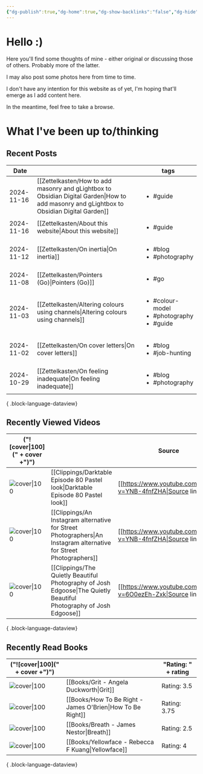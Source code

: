 ```yaml
---
{"dg-publish":true,"dg-home":true,"dg-show-backlinks":"false","dg-hide":true,"cssClass":["cards","cards-1-1","cards-align-bottom"],"dg-content-classes":["cards","cards-1-1","cards-cols-4"],"permalink":"/home/","hide":true,"contentClasses":"cards cards-1-1 cards-cols-4","tags":["gardenEntry"],"dgShowBacklinks":"false","dgPassFrontmatter":true,"noteIcon":"1","created":"2024-10-26T07:52:57.659+09:00"}
---
```


# Hello :)

Here you'll find some thoughts of mine - either original or discussing those of others. Probably more of the latter.

I may also post some photos here from time to time.

I don't have any intention for this website as of yet, I'm hoping that'll emerge as I add content here.

In the meantime, feel free to take a browse.

# What I've been up to/thinking

## Recent Posts
| Date       |                                                                                                                                              | tags                                                                |
| ---------- | -------------------------------------------------------------------------------------------------------------------------------------------- | ------------------------------------------------------------------- |
| 2024-11-16 | [[Zettelkasten/How to add masonry and gLightbox to Obsidian Digital Garden\|How to add masonry and gLightbox to Obsidian Digital Garden]] | <ul><li>#guide</li></ul>                                            |
| 2024-11-16 | [[Zettelkasten/About this website\|About this website]]                                                                                   | <ul><li>#guide</li></ul>                                            |
| 2024-11-12 | [[Zettelkasten/On inertia\|On inertia]]                                                                                                   | <ul><li>#blog</li><li>#photography</li></ul>                        |
| 2024-11-08 | [[Zettelkasten/Pointers (Go)\|Pointers (Go)]]                                                                                             | <ul><li>#go</li></ul>                                               |
| 2024-11-03 | [[Zettelkasten/Altering colours using channels\|Altering colours using channels]]                                                         | <ul><li>#colour-model</li><li>#photography</li><li>#guide</li></ul> |
| 2024-11-02 | [[Zettelkasten/On cover letters\|On cover letters]]                                                                                       | <ul><li>#blog</li><li>#job-hunting</li></ul>                        |
| 2024-10-29 | [[Zettelkasten/On feeling inadequate\|On feeling inadequate]]                                                                             | <ul><li>#blog</li><li>#photography</li></ul>                        |

{ .block-language-dataview}

## Recently Viewed Videos
| ("![cover\|100](" + cover +")")                                     |                                                                                                                       | Source                                                       |
| ------------------------------------------------------------------- | --------------------------------------------------------------------------------------------------------------------- | ------------------------------------------------------------ |
| ![cover\|100](https://i.ytimg.com/vi/ZD4Hxb5zU6M/maxresdefault.jpg) | [[Clippings/Darktable Episode 80 Pastel look\|Darktable Episode 80 Pastel look]]                                   | [[https://www.youtube.com/watch?v=YNB-4fnfZHA\|Source link]] |
| ![cover\|100](https://i.ytimg.com/vi/YNB-4fnfZHA/maxresdefault.jpg) | [[Clippings/An Instagram alternative for Street Photographers\|An Instagram alternative for Street Photographers]] | [[https://www.youtube.com/watch?v=YNB-4fnfZHA\|Source link]] |
| ![cover\|100](https://i.ytimg.com/vi/6O0ezEh-Zxk/maxresdefault.jpg) | [[Clippings/The Quietly Beautiful Photography of Josh Edgoose\|The Quietly Beautiful Photography of Josh Edgoose]] | [[https://www.youtube.com/watch?v=6O0ezEh-Zxk\|Source link]] |

{ .block-language-dataview}

## Recently Read Books
| ("![cover\|100](" + cover +")")                                                                                                |                                                               | "Rating: " + rating |
| ------------------------------------------------------------------------------------------------------------------------------ | ------------------------------------------------------------- | ------------------- |
| ![cover\|100](http://books.google.com/books/content?id=p14yCwAAQBAJ&printsec=frontcover&img=1&zoom=5&edge=curl&source=gbs_api) | [[Books/Grit - Angela Duckworth\|Grit]]                    | Rating: 3.5         |
| ![cover\|100](http://books.google.com/books/content?id=QmVPDwAAQBAJ&printsec=frontcover&img=1&zoom=5&edge=curl&source=gbs_api) | [[Books/How To Be Right - James O'Brien\|How To Be Right]] | Rating: 3.75        |
| ![cover\|100](http://books.google.com/books/content?id=-ZuzDwAAQBAJ&printsec=frontcover&img=1&zoom=5&edge=curl&source=gbs_api) | [[Books/Breath - James Nestor\|Breath]]                    | Rating: 2.5         |
| ![cover\|100](http://books.google.com/books/content?id=crZ1EAAAQBAJ&printsec=frontcover&img=1&zoom=5&edge=curl&source=gbs_api) | [[Books/Yellowface - Rebecca F Kuang\|Yellowface]]         | Rating: 4           |

{ .block-language-dataview}